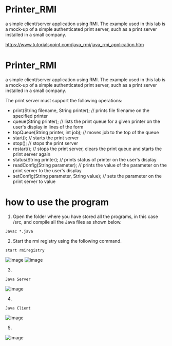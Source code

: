 # Printer_RMI
a simple client/server application using RMI. The example used in this lab is a mock-up of a simple authenticated print server, such as a print server installed in a small company.

https://www.tutorialspoint.com/java_rmi/java_rmi_application.htm

# Printer_RMI
a simple client/server application using RMI. The example used in this lab is a mock-up of a simple authenticated print server, such as a print server installed in a small company.


The print server must support the following operations:

- print(String filename, String printer);   // prints file filename on the specified printer
- queue(String printer);   // lists the print queue for a given printer on the user's display in lines of the form <job number>   <file name>
- topQueue(String printer, int job);   // moves job to the top of the queue
- start();   // starts the print server
- stop();   // stops the print server
- restart();   // stops the print server, clears the print queue and starts the print server again
- status(String printer);  // prints status of printer on the user's display
- readConfig(String parameter);   // prints the value of the parameter on the print server to the user's display
- setConfig(String parameter, String value);   // sets the parameter on the print server to value



# how to use the program

1. Open the folder where you have stored all the programs, in this case /src, and compile all the Java files as shown below.
```
Javac *.java
```
2.  Start the rmi registry using the following command.
```
start rmiregistry
```
![image](https://github.com/DTU-Master-Courses/Printer_RMI/assets/7116535/ddee7e73-36c1-4de8-a24f-840547fd3b1c)
![image](https://github.com/DTU-Master-Courses/Printer_RMI/assets/7116535/157a734f-97b6-454d-a245-e4eb4c88f2d4)

3. 
```
Java Server
```

![image](https://github.com/DTU-Master-Courses/Printer_RMI/assets/7116535/bd667d58-54d5-4d45-825a-b7f1bc756daa)

4. 
```
Java Client
```

![image](https://github.com/DTU-Master-Courses/Printer_RMI/assets/7116535/1315715c-e3fd-43e8-a7b5-86bee27f5da4)

5.
![image](https://github.com/DTU-Master-Courses/Printer_RMI/assets/7116535/9f56bf18-3d43-485d-8b40-a877999a85e9)



